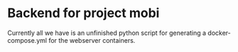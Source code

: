 # Backend for project mobi

Currently all we have is an unfinished python script for generating a docker-compose.yml for the webserver containers.